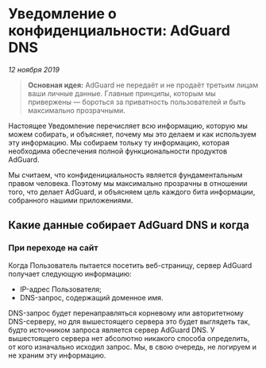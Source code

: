 # Уведомление о конфиденциальности: AdGuard DNS
*12 ноября 2019*

> **Основная идея:** AdGuard не передаёт и не продаёт третьим лицам ваши личные данные. Главные принципы, которым мы привержены — бороться за приватность пользователей и быть максимально прозрачными.

Настоящее Уведомление перечисляет всю информацию, которую мы можем собирать, и объясняет, почему мы это делаем и как используем эту информацию. Мы собираем тольку ту информацию, которая необходима обеспечения полной функциональности продуктов AdGuard. 

Мы считаем, что конфиденициальность является фундаментальным правом человека. Поэтому мы максимально прозрачны в отношении того, что делает AdGuard, и объясняем цель каждого бита информации, собранного нашими приложениями.

## Какие данные собирает AdGuard DNS и когда

### При переходе на сайт

Когда Пользователь пытается посетить веб-страницу, сервер AdGuard получает следующую информацию:

- IP-адрес Пользователя;
- DNS-запрос, содержащий доменное имя.

DNS-запрос будет перенаправляться корневому или авторитетному DNS-серверу, но для вышестоящего сервера это будет выглядеть так, будто источником запроса является сервер AdGuard DNS. У вышестоящего сервера нет абсолютно никакого способа определить, от кого изначально исходил запрос. Мы, в свою очередь, не логируем и не храним эту информацию.